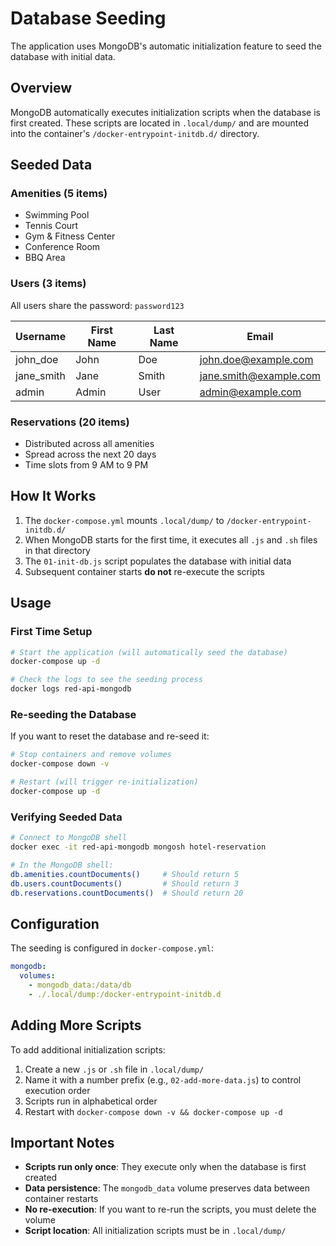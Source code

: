 # Database Seeding

The application uses MongoDB's automatic initialization feature to seed the database with initial data.

## Overview

MongoDB automatically executes initialization scripts when the database is first created. These scripts are located in `.local/dump/` and are mounted into the container's `/docker-entrypoint-initdb.d/` directory.

## Seeded Data

### Amenities (5 items)
- Swimming Pool
- Tennis Court
- Gym & Fitness Center
- Conference Room
- BBQ Area

### Users (3 items)
All users share the password: `password123`

| Username | First Name | Last Name | Email |
|----------|-----------|-----------|-------|
| john_doe | John | Doe | john.doe@example.com |
| jane_smith | Jane | Smith | jane.smith@example.com |
| admin | Admin | User | admin@example.com |

### Reservations (20 items)
- Distributed across all amenities
- Spread across the next 20 days
- Time slots from 9 AM to 9 PM

## How It Works

1. The `docker-compose.yml` mounts `.local/dump/` to `/docker-entrypoint-initdb.d/`
2. When MongoDB starts for the first time, it executes all `.js` and `.sh` files in that directory
3. The `01-init-db.js` script populates the database with initial data
4. Subsequent container starts **do not** re-execute the scripts

## Usage

### First Time Setup

```bash
# Start the application (will automatically seed the database)
docker-compose up -d

# Check the logs to see the seeding process
docker logs red-api-mongodb
```

### Re-seeding the Database

If you want to reset the database and re-seed it:

```bash
# Stop containers and remove volumes
docker-compose down -v

# Restart (will trigger re-initialization)
docker-compose up -d
```

### Verifying Seeded Data

```bash
# Connect to MongoDB shell
docker exec -it red-api-mongodb mongosh hotel-reservation

# In the MongoDB shell:
db.amenities.countDocuments()     # Should return 5
db.users.countDocuments()         # Should return 3
db.reservations.countDocuments()  # Should return 20
```

## Configuration

The seeding is configured in `docker-compose.yml`:

```yaml
mongodb:
  volumes:
    - mongodb_data:/data/db
    - ./.local/dump:/docker-entrypoint-initdb.d
```

## Adding More Scripts

To add additional initialization scripts:

1. Create a new `.js` or `.sh` file in `.local/dump/`
2. Name it with a number prefix (e.g., `02-add-more-data.js`) to control execution order
3. Scripts run in alphabetical order
4. Restart with `docker-compose down -v && docker-compose up -d`

## Important Notes

- **Scripts run only once**: They execute only when the database is first created
- **Data persistence**: The `mongodb_data` volume preserves data between container restarts
- **No re-execution**: If you want to re-run the scripts, you must delete the volume
- **Script location**: All initialization scripts must be in `.local/dump/`
